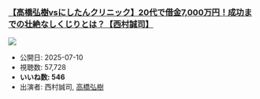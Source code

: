 ### [【高橋弘樹vsにしたんクリニック】20代で借金7,000万円！成功までの壮絶なしくじりとは？【西村誠司】](https://www.youtube.com/watch?v=y7lt6HdPtw0)
[![](https://img.youtube.com/vi/y7lt6HdPtw0/hqdefault.jpg)](https://www.youtube.com/watch?v=y7lt6HdPtw0)
-   公開日: 2025-07-10
-   視聴数: 57,728
-   **いいね数: 546**
-   出演者: 西村誠司, [高橋弘樹](/rehacq_fan/people/高橋弘樹 "wikilink")
